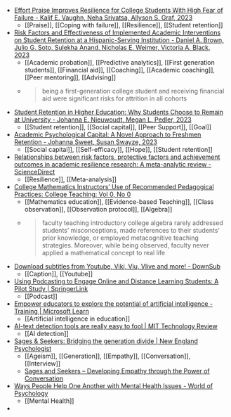 - [Effort Praise Improves Resilience for College Students With High Fear of Failure - Kalif E. Vaughn, Neha Srivatsa, Allyson S. Graf, 2023](https://journals.sagepub.com/doi/abs/10.1177/1521025120986517)
	- [[Praise]], [[Coping with failure]], [[Resilience]], [[Student retention]]
- [Risk Factors and Effectiveness of Implemented Academic Interventions on Student Retention at a Hispanic-Serving Institution - Daniel A. Brown, Julio G. Soto, Sulekha Anand, Nicholas E. Weimer, Victoria A. Black, 2023](https://journals.sagepub.com/doi/abs/10.1177/1521025120986978)
	- [[Academic probation]], [[Predictive analytics]], [[First generation students]], [[Financial aid]], [[Coaching]], [[Academic coaching]], [[Peer mentoring]], [[Advising]]
	- >being a first-generation college student and receiving financial aid were significant risks for attrition in all cohorts
- [Student Retention in Higher Education: Why Students Choose to Remain at University - Johanna E. Nieuwoudt, Megan L. Pedler, 2023](https://journals.sagepub.com/doi/abs/10.1177/1521025120985228)
	- [[Student retention]], [[Social capital]], [[Peer Support]], [[Goal]]
- [Academic Psychological Capital: A Novel Approach to Freshmen Retention - Johanna Sweet, Susan Swayze, 2023](https://journals.sagepub.com/doi/abs/10.1177/1521025120980372)
	- [[Social capital]], [[Self-efficacy]], [[Hope]], [[Student retention]]
- [Relationships between risk factors, protective factors and achievement outcomes in academic resilience research: A meta-analytic review - ScienceDirect](https://www.sciencedirect.com/science/article/abs/pii/S1747938X23000416?dgcid=raven_sd_aip_email)
	- [[Resilience]], [[Meta-analysis]]
- [College Mathematics Instructors’ Use of Recommended Pedagogical Practices: College Teaching: Vol 0, No 0](https://www.tandfonline.com/doi/abs/10.1080/87567555.2023.2221017)
	- [[Mathematics education]], [[Evidence-based Teaching]], [[Class observation]], [[Observation protocol]], [[Algebra]]
	- >faculty teaching introductory college algebra rarely addressed students’ misconceptions, made references to their students’ prior knowledge, or employed metacognitive teaching strategies. Moreover, while being observed, faculty never applied a mathematical concept to real life
- [Download subtitles from Youtube, Viki, Viu, Vlive and more! - DownSub](https://downsub.com/)
	- [[Caption]], [[Youtube]]
- [Using Podcasting to Engage Online and Distance Learning Students: A Pilot Study | SpringerLink](https://link.springer.com/article/10.1007/s10758-023-09662-w)
	- [[Podcast]]
- [Empower educators to explore the potential of artificial intelligence - Training | Microsoft Learn](https://learn.microsoft.com/en-us/training/modules/empower-educators-explore-potential-artificial-intelligence/)
	- [[Artificial intelligence in education]]
- [AI-text detection tools are really easy to fool | MIT Technology Review](https://www.technologyreview.com/2023/07/07/1075982/ai-text-detection-tools-are-really-easy-to-fool/)
	- [[AI detection]]
- [Sages & Seekers: Bridging the generation divide | New England Psychologist](https://www.nepsy.com/articles/columnists/sages-seekers-bridging-the-generation-divide/)
	- [[Ageism]], [[Generation]], [[Empathy]], [[Conversation]], [[Interview]]
	- [Sages and Seekers – Developing Empathy through the Power of Conversation](https://sagesandseekers.org/)
- [Ways People Help One Another with Mental Health Issues - World of Psychology](https://lifehelper.com/blog/ways-people-help-one-another-with-mental-health-issues/)
	- [[Mental Health]]
-